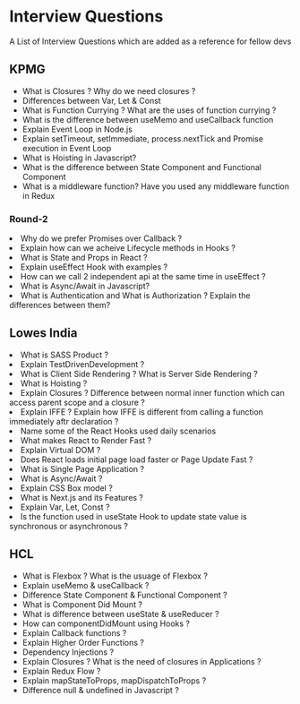 # Interview Questions
A List of Interview Questions which are added as a reference for fellow devs
<h2>KPMG</h2>
<ul>
  <li>What is Closures ? Why do we need closures ?</li>
  <li> Differences between Var, Let & Const</li>
<li>What is Function Currying ? What are the uses of function currying ? </li>
  <li>What is the difference between useMemo and useCallback function</li>
<li>Explain Event Loop in Node.js</li>
<li> Explain setTimeout, setImmediate, process.nextTick and Promise execution in Event Loop</li>
<li> What is Hoisting in Javascript?</li>
<li>What is the difference between State Component and Functional Component</li>
<li> What is a middleware function? Have you used any middleware function in Redux</li>
</ul>

<h3> Round-2</h3>
<li>Why do we prefer Promises over Callback ? </li>
<li> Explain how can we acheive Lifecycle methods in Hooks ? </li>
<li> What is State and Props in React ? </li>
<li> Explain useEffect Hook with examples ? </li>
<li> How can we call 2 independent api at the same time in useEffect ? </li>
<li> What is Async/Await in Javascript?</li>
<li> What is Authentication and What is Authorization ? Explain the differences between them?</li>

<h2> Lowes India</h2>
<li> What is SASS Product ? </li>
<li> Explain TestDrivenDevelopment ? </li>
<li> What is Client Side Rendering ? What is Server Side Rendering ? </li>
<li> What is Hoisting ? </li>
<li> Explain Closures ? Difference between normal inner function which can access parent scope and a closure ? </li>
<li> Explain IFFE ? Explain how IFFE is different from calling a function immediately aftr declaration ? </li>
<li> Name some of the React Hooks used daily scenarios</li>
<li> What makes React to Render Fast ?</li>
<li> Explain Virtual DOM ? </li>
<li> Does React loads initial page load faster or Page Update Fast ? </li>
<li> What is Single Page Application ?</li>
<li> What is Async/Await ? </li>
<li> Explain CSS Box model ? </li>
<li> What is Next.js and its Features ?</li>
<li> Explain Var, Let, Const ? </li>
<li> Is the function used in useState Hook to update state value is synchronous or asynchronous ? </li>

<h2> HCL </h2>
<ul>
<li>What is Flexbox ? What is the usuage of Flexbox ? </li>
<li> Explain useMemo & useCallback ? </li>
<li>Difference State Component & Functional Component ? </li>
<li> What is Component Did Mount ? </li>
<li>What is difference between useState & useReducer ? </li>
<li> How can componentDidMount using Hooks ? </li>
<li> Explain Callback functions ? </li>
<li> Explain Higher Order Functions ? </li>
<li> Dependency Injections ? </li>
<li> Explain Closures ? What is the need of closures in Applications ? </li>
<li> Explain Redux Flow ? </li>
<li>Explain mapStateToProps, mapDispatchToProps ? </li>
<li> Difference null & undefined in Javascript ? </li>
</ul>
